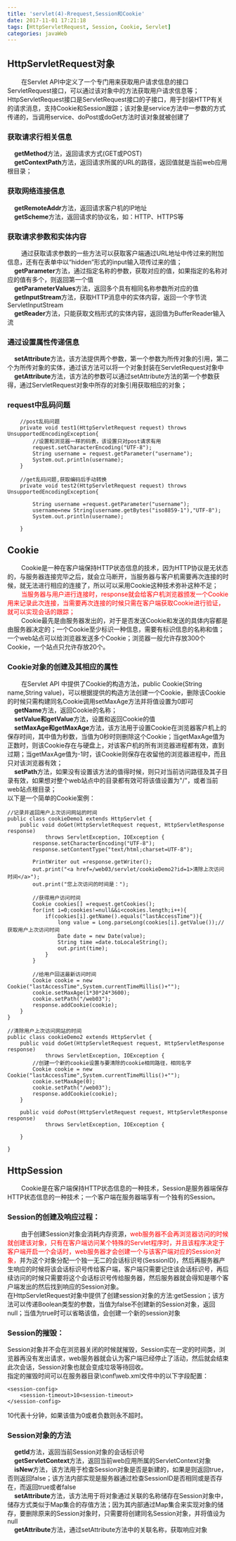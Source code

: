 ```yaml
---
title: 'servlet(4)-Rrequest,Session和Cookie'
date: 2017-11-01 17:21:18
tags: [HttpServletRequest, Session, Cookie, Servlet]
categories: javaWeb
---
```

<h2>HttpServletRequest对象</h2>
&nbsp;&nbsp;&nbsp;&nbsp;&nbsp;&nbsp;&nbsp;&nbsp;在Servlet API中定义了一个专门用来获取用户请求信息的接口ServletRequest接口，可以通过该对象中的方法获取用户请求信息等；HttpServletRequest接口是ServletRequest接口的子接口，用于封装HTTP有关的请求消息，支持Cookie和Session跟踪；该对象是service方法中一参数的方式传递的，当调用service、doPost或doGet方法时该对象就被创建了<br/>

<!--more-->
<h3>获取请求行相关信息</h3>
&nbsp;&nbsp;&nbsp;&nbsp;<b>getMethod</b>方法，返回请求方式(GET或POST)<br/>
&nbsp;&nbsp;&nbsp;&nbsp;<b>getContextPath</b>方法，返回请求所属的URL的路径，返回值就是当前web应用根目录；
<h3>获取网络连接信息</h3>
&nbsp;&nbsp;&nbsp;&nbsp;<b>getRemoteAddr</b>方法，返回请求客户机的IP地址<br/>
&nbsp;&nbsp;&nbsp;&nbsp;<b>getScheme</b>方法，返回请求的协议名，如：HTTP、HTTPS等<br/>
<h3>获取请求参数和实体内容</h3>
&nbsp;&nbsp;&nbsp;&nbsp;&nbsp;&nbsp;&nbsp;&nbsp;通过获取请求参数的一些方法可以获取客户端通过URL地址中传过来的附加信息，还有在表单中以“hidden”形式的input输入项传过来的值；<br/>
&nbsp;&nbsp;&nbsp;&nbsp;<b>getParameter</b>方法，通过指定名称的参数，获取对应的值，如果指定的名称对应的值有多个，则返回第一个值<br/>
&nbsp;&nbsp;&nbsp;&nbsp;<b>getParameterValues</b>方法，返回多个具有相同名称参数所对应的值<br/>
&nbsp;&nbsp;&nbsp;&nbsp;<b>getInputStream</b>方法，获取HTTP消息中的实体内容，返回一个字节流ServletInputStream<br/>
&nbsp;&nbsp;&nbsp;&nbsp;<b>getReader</b>方法，只能获取文档形式的实体内容，返回值为BufferReader输入流<br/>
<h3>通过设置属性传递信息</h3>
&nbsp;&nbsp;&nbsp;&nbsp;<b>setAttribute</b>方法，该方法提供两个参数，第一个参数为所传对象的引用，第二个为所传对象的实体，通过该方法可以将一个对象封装在ServletRequest对象中<br/>
&nbsp;&nbsp;&nbsp;&nbsp;<b>getAttribute</b>方法，该方法的参数可以通过setAttribute方法的第一个参数获得，通过ServletRequest对象中所存的对象引用获取相应的对象；
<h3>request中乱码问题</h3>

```
	//post乱码问题
	private void test1(HttpServletRequest request) throws UnsupportedEncodingException{
		//设置和浏览器一样的码表，该设置只对post请求有用
		request.setCharacterEncoding("UTF-8"); 
	    String username = request.getParameter("username");
	    System.out.println(username);
	}

	//get乱码问题,获取编码后手动转换
	private void test2(HttpServletRequest request) throws UnsupportedEncodingException{
		
		String username =request.getParameter("username");
	    username=new String(username.getBytes("iso8859-1"),"UTF-8");
	    System.out.println(username);
	     
	}
```
<h2>Cookie</h2>
&nbsp;&nbsp;&nbsp;&nbsp;&nbsp;&nbsp;&nbsp;&nbsp;Cookie是一种在客户端保持HTTP状态信息的技术，因为HTTP协议是无状态的，与服务器连接完毕之后，就会立马断开，当服务器与客户机需要再次连接的时候，就无法进行相应的连接了，所以可以采用Cookie这种技术弥补这种不足；<br/>&nbsp;&nbsp;&nbsp;&nbsp;&nbsp;&nbsp;&nbsp;&nbsp;<font color="red">当服务器与用户进行连接时，response就会给客户机浏览器颁发一个Cookie用来记录此次连接，当需要再次连接的时候只需在客户端获取Cookie进行验证，就可以实现会话的跟踪；</font><br/>&nbsp;&nbsp;&nbsp;&nbsp;&nbsp;&nbsp;&nbsp;&nbsp;Cookie最先是由服务器发出的，对于是否发送Cookie和发送的具体内容都是由服务器决定的；一个Cookie至少标识一种信息，需要有标识信息的名称和值；一个web站点可以给浏览器发送多个Cookie；浏览器一般允许存放300个Cookie，一个站点只允许存放20个。<br/>
<h3>Cookie对象的创建及其相应的属性</h3>
&nbsp;&nbsp;&nbsp;&nbsp;&nbsp;&nbsp;&nbsp;&nbsp;在Servlet API 中提供了Cookie的构造方法，public Cookie(String name,String value)，可以根据提供的构造方法创建一个Cookie，删除该Cookie的时候只需构建同名Cookie调用setMaxAge方法并将值设置为0即可<br/>
&nbsp;&nbsp;&nbsp;&nbsp;<b>getName</b>方法，返回Cookie的名称；<br/>
&nbsp;&nbsp;&nbsp;&nbsp;<b>setValue和getValue</b>方法，设置和返回Cookie的值<br/>
&nbsp;&nbsp;&nbsp;&nbsp;<b>setMaxAge和getMaxAge</b>方法，该方法用于设置Cookie在浏览器客户机上的保存时间，其中值为秒数，当值为0秒时则删除这个Cookie；当getMaxAge值为正数时，则该Cookie存在与硬盘上，对该客户机的所有浏览器进程都有效，直到过期；当getMaxAge值为-1时，该Cookie则保存在收留他的浏览器进程中，而且只对该浏览器有效；
<br/>&nbsp;&nbsp;&nbsp;&nbsp;<b>setPath</b>方法，如果没有设置该方法的值得时候，则只对当前访问路径及其子目录有效，如果想对整个web站点中的目录都有效可将该值设置为"/"，或者当前web站点根目录；<br/>
以下是一个简单的Cookie案例：

```
//记录并返回用户上次访问网站的时间
public class cookieDemo1 extends HttpServlet {
	public void doGet(HttpServletRequest request, HttpServletResponse response)
			throws ServletException, IOException {
		response.setCharacterEncoding("UTF-8");
		response.setContentType("text/html;charset=UTF-8");
		
		PrintWriter out =response.getWriter();
		out.print("<a href=/web03/servlet/cookieDemo2?id=1>清除上次访问时间</a>");
		out.print("您上次访问的时间是：");

		//获得用户访问时间
		Cookie cookies[] =request.getCookies();
		for(int i=0;cookies!=null&&i<cookies.length;i++){
			if(cookies[i].getName().equals("lastAccessTime")){
				long value = Long.parseLong(cookies[i].getValue());//获取用户上次访问时间
				Date date = new Date(value);
				String time =date.toLocaleString();
				out.print(time);
			}
		}
				
		//给用户回送最新访问时间
		Cookie cookie = new Cookie("lastAccessTime",System.currentTimeMillis()+"");
		cookie.setMaxAge(1*30*24*3600);
		cookie.setPath("/web03");
		response.addCookie(cookie);
	}
}

//清除用户上次访问网站的时间
public class cookieDemo2 extends HttpServlet {
	public void doGet(HttpServletRequest request, HttpServletResponse response)
			throws ServletException, IOException {
		//创建一个新的cookie设置与要清除的cookie相同路径，相同名字
		Cookie cookie = new Cookie("lastAccessTime",System.currentTimeMillis()+"");
		cookie.setMaxAge(0);
		cookie.setPath("/web03");
		response.addCookie(cookie);
	}

	public void doPost(HttpServletRequest request, HttpServletResponse response)
			throws ServletException, IOException {

	}

}

```
<h2>HttpSession</h2>
&nbsp;&nbsp;&nbsp;&nbsp;&nbsp;&nbsp;&nbsp;&nbsp;Cookie是在客户端保持HTTP状态信息的一种技术，Session是服务器端保存HTTP状态信息的一种技术；一个客户端在服务器端享有一个独有的Session。<br/>
<h3>Session的创建及响应过程：</h3>&nbsp;&nbsp;&nbsp;&nbsp;&nbsp;&nbsp;&nbsp;&nbsp;由于创建Session对象会消耗内存资源，<font color="red">web服务器不会再浏览器访问的时候就创建该对象，只有在客户端访问某个特殊的Servlet程序时，并且该程序决定于客户端开启一个会话时，web服务器才会创建一个与该客户端对应的Session对象，</font>并为这个对象分配一个独一无二的会话标识号(SessionID)，然后再服务器产生响应的时候将该会话标识号传给客户端，客户端只需要记住该会话标识号，再后续访问的时候只需要将这个会话标识号传给服务器，然后服务器就会得知是哪个客户端发出的然后找到响应的Session对象。<br/>
在HttpServletRequest对象中提供了创建session对象的方法:getSession；该方法可以传递Boolean类型的参数，当值为false不创建新的Session对象，返回null；当值为true时可以省略该值，会创建一个新的session对象
<h3>Session的摧毁：</h3>Session对象并不会在浏览器关闭的时候就摧毁，Session实在一定的时间类，浏览器再没有发出请求，web服务器就会认为客户端已经停止了活动，然后就会结束此次会话，Session对象也就会变成垃圾等待回收。<br/>
指定的摧毁时间可以在服务器目录\conf\web.xml文件中的以下字段配置：<br/>

```
<session-config>
	<session-timeout>10<session-timeout>
</session-config>
```
10代表十分钟，如果该值为0或者负数则永不超时。
<h3>Session对象的方法</h3>
&nbsp;&nbsp;&nbsp;&nbsp;<b>getId</b>方法，返回当前Session对象的会话标识号<br/>
&nbsp;&nbsp;&nbsp;&nbsp;<b>getServletContext</b>方法，返回当前web应用所属的ServletContext对象<br/>
&nbsp;&nbsp;&nbsp;&nbsp;<b>isNew</b>方法，该方法用于检查Session对象是否是新建的，如果是则返回true，否则返回false；该方法内部实现是服务器通过检查SessionID是否相同或是否存在，而返回true或者false<br/>
&nbsp;&nbsp;&nbsp;&nbsp;<b>setAttribute</b>方法，该方法用于将对象通过关联的名称储存在Session对象中，储存方式类似于Map集合的存值方法；因为其内部通过Map集合来实现对象的储存，要删除原来的Session对象时，只需要将创建同名Session对象，并将值设为null<br/>
&nbsp;&nbsp;&nbsp;&nbsp;<b>getAttribute</b>方法，通过setAttribute方法中的关联名称，获取响应对象



















